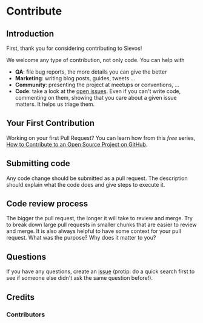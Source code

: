 # Contribute

## Introduction

First, thank you for considering contributing to Sievos!

We welcome any type of contribution, not only code. You can help with 
- **QA**: file bug reports, the more details you can give the better
- **Marketing**: writing blog posts, guides, tweets ...
- **Community**: presenting the project at meetups or conventions, ...
- **Code**: take a look at the [open issues](https://github.com/...). 
  Even if you can't write code, commenting on them, showing that you care about 
  a given issue matters. It helps us triage them.

## Your First Contribution

Working on your first Pull Request? You can learn how from this *free* series, 
[How to Contribute to an Open Source Project on GitHub](https://egghead.io/series/how-to-contribute-to-an-open-source-project-on-github).

## Submitting code

Any code change should be submitted as a pull request. The description should 
explain what the code does and give steps to execute it.

## Code review process

The bigger the pull request, the longer it will take to review and merge. 
Try to break down large pull requests in smaller chunks that are easier to 
review and merge.
It is also always helpful to have some context for your pull request. 
What was the purpose? Why does it matter to you?

## Questions

If you have any questions, create an [issue](https://wapitia.com/sievos/issues) 
(protip: do a quick search first to see if someone else didn't ask the 
same question before!).

## Credits

### Contributors
